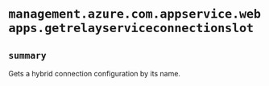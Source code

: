 # `management.azure.com.appservice.webapps.getrelayserviceconnectionslot`

## `summary`
Gets a hybrid connection configuration by its name.


